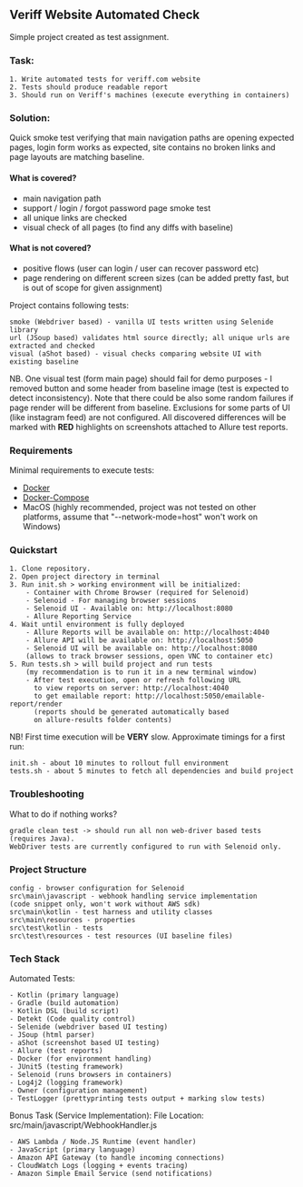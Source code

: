 Veriff Website Automated Check
---

Simple project created as test assignment.

### Task:
 
    1. Write automated tests for veriff.com website
    2. Tests should produce readable report
    3. Should run on Veriff's machines (execute everything in containers)
    
### Solution: 
Quick smoke test verifying that main navigation paths are opening expected pages, 
login form works as expected, site contains no broken links and page layouts are matching baseline.

#### What is covered?
- main navigation path
- support / login / forgot password page smoke test
- all unique links are checked
- visual check of all pages (to find any diffs with baseline)

#### What is not covered?
- positive flows (user can login / user can recover password etc)
- page rendering on different screen sizes
(can be added pretty fast, but is out of scope for given assignment) 

Project contains following tests: 

    smoke (Webdriver based) - vanilla UI tests written using Selenide library
    url (JSoup based) validates html source directly; all unique urls are extracted and checked
    visual (aShot based) - visual checks comparing website UI with existing baseline
    
NB. One visual test (form main page) should fail for demo purposes - I removed button 
and some header from baseline image (test is expected to detect inconsistency). Note that there could be also some random 
failures if page render will be different from baseline. Exclusions for some parts of UI (like instagram feed) are not configured. 
All discovered differences will be marked with __RED__ highlights on screenshots attached to Allure test reports.

 
    
### Requirements
Minimal requirements to execute tests:
- [Docker](https://docs.docker.com/install/)
- [Docker-Compose](https://docs.docker.com/compose/install/)
- MacOS (highly recommended, project was not tested on other platforms, assume that "--network-mode=host" won't work on Windows)
    
### Quickstart

    1. Clone repository.
    2. Open project directory in terminal
    3. Run init.sh > working environment will be initialized:
        - Container with Chrome Browser (required for Selenoid)
        - Selenoid - For managing browser sessions
        - Selenoid UI - Available on: http://localhost:8080
        - Allure Reporting Service
    4. Wait until environment is fully deployed
        - Allure Reports will be available on: http://localhost:4040
        - Allure API will be available on: http://localhost:5050
        - Selenoid UI will be available on: http://localhost:8080
        (allows to track browser sessions, open VNC to container etc)
    5. Run tests.sh > will build project and run tests
        (my recommendation is to run it in a new terminal window)
        - After test execution, open or refresh following URL 
          to view reports on server: http://localhost:4040
          to get emailable report: http://localhost:5050/emailable-report/render
          (reports should be generated automatically based 
          on allure-results folder contents)
          
NB! First time execution will be __VERY__ slow. Approximate timings for a first run:

    init.sh - about 10 minutes to rollout full environment 
    tests.sh - about 5 minutes to fetch all dependencies and build project
    
### Troubleshooting

What to do if nothing works?

    gradle clean test -> should run all non web-driver based tests (requires Java). 
    WebDriver tests are currently configured to run with Selenoid only.
    
### Project Structure

    config - browser configuration for Selenoid
    src\main\javascript - webhook handling service implementation 
    (code snippet only, won't work without AWS sdk)
    src\main\kotlin - test harness and utility classes
    src\main\resources - properties
    src\test\kotlin - tests
    src\test\resources - test resources (UI baseline files)
        
### Tech Stack
Automated Tests:

    - Kotlin (primary language)
    - Gradle (build automation)
    - Kotlin DSL (build script)
    - Detekt (Code quality control)
    - Selenide (webdriver based UI testing)
    - JSoup (html parser)
    - aShot (screenshot based UI testing)
    - Allure (test reports)
    - Docker (for environment handling)
    - JUnit5 (testing framework)
    - Selenoid (runs browsers in containers)
    - Log4j2 (logging framework)
    - Owner (configuration management)
    - TestLogger (prettyprinting tests output + marking slow tests)
    
Bonus Task (Service Implementation): 
File Location: src/main/javascript/WebhookHandler.js

    - AWS Lambda / Node.JS Runtime (event handler)
    - JavaScript (primary language)
    - Amazon API Gateway (to handle incoming connections)
    - CloudWatch Logs (logging + events tracing)
    - Amazon Simple Email Service (send notifications)




